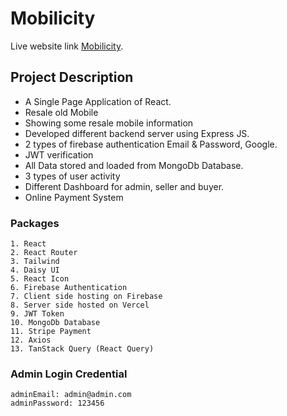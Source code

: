 # Mobilicity
Live website link [Mobilicity](https://mobilicity-ea121.web.app/).

## Project Description

* A Single Page Application of React.
* Resale old Mobile
* Showing some resale mobile information
* Developed different backend server using Express JS.
* 2 types of firebase authentication Email & Password, Google.
* JWT verification
* All Data stored and loaded from MongoDb Database.
* 3 types of user activity
* Different Dashboard for admin, seller and buyer.
* Online Payment System

### Packages

    1. React
    2. React Router
    3. Tailwind
    4. Daisy UI
    5. React Icon
    6. Firebase Authentication
    7. Client side hosting on Firebase
    8. Server side hosted on Vercel
    9. JWT Token
    10. MongoDb Database
    11. Stripe Payment
    12. Axios
    13. TanStack Query (React Query)

### Admin Login Credential

    adminEmail: admin@admin.com
    adminPassword: 123456